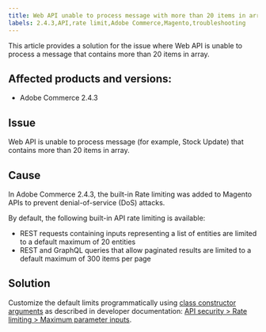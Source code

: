 ```yaml
---
title: Web API unable to process message with more than 20 items in array
labels: 2.4.3,API,rate limit,Adobe Commerce,Magento,troubleshooting
---
```


This article provides a solution for the issue where Web API is unable to process a message that contains more than 20 items in array.

## Affected products and versions:

* Adobe Commerce 2.4.3

## Issue

Web API is unable to process message (for example, Stock Update) that contains more than 20 items in array.

## Cause

In Adobe Commerce 2.4.3, the built-in Rate limiting was added to Magento APIs to prevent denial-of-service (DoS) attacks.

By default, the following built-in API rate limiting is available:

* REST requests containing inputs representing a list of entities are limited to a default maximum of 20 entities
* REST and GraphQL queries that allow paginated results are limited to a default maximum of 300 items per page

## Solution

Customize the default limits programmatically using [class constructor arguments](https://devdocs-beta.magento.com/guides/v2.4/extension-dev-guide/build/di-xml-file.html) as described in developer documentation: [API security > Rate limiting > Maximum parameter inputs](https://devdocs-beta.magento.com/guides/v2.4/get-started/api-security.html#rate-limiting).
